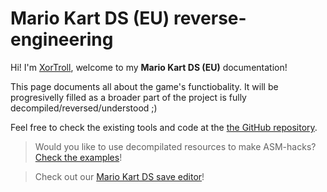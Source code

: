 # Mario Kart DS (EU) reverse-engineering

Hi! I'm [XorTroll](https://github.com/XorTroll), welcome to my **Mario Kart DS (EU)** documentation!

This page documents all about the game's functiobality. It will be progresivelly filled as a broader part of the project is fully decompiled/reversed/understood ;)

Feel free to check the existing tools and code at the [the GitHub repository](https://github.com/XorTroll/mkdsdecomp).

> Would you like to use decompilated resources to make ASM-hacks? [Check the examples](https://github.com/XorTroll/mkdsdecomp/tree/main/asmhack-examples)!

> Check out our [Mario Kart DS save editor](../save-editor/)!
